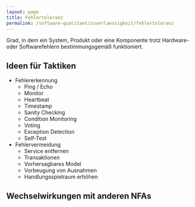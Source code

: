 ```yaml
---
layout: page
title: Fehlertoleranz
permalink: /software-qualitaet/zuverlaessigkeit/fehlertoleranz
---
```


Grad, in dem ein System, Produkt oder eine Komponente trotz Hardware- oder Softwarefehlern bestimmungsgemäß funktioniert.

## Ideen für Taktiken

* Fehlererkennung
  * Ping / Echo
  * Monitor
  * Heartbeat
  * Timestamp
  * Sanity Checking
  * Condition Monitoring
  * Voting
  * Exception Detection
  * Self-Test
* Fehlervermeidung
  * Service entfernen
  * Transaktionen
  * Vorhersagbares Model
  * Vorbeugung von Ausnahmen
  * Handlungsspielraum erhöhen

## Wechselwirkungen mit anderen NFAs

